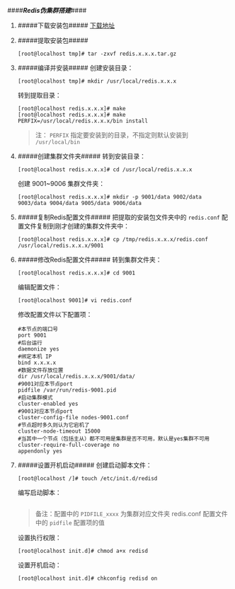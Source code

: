 ####***Redis伪集群搭建***####


1. #####下载安装包#####
     [下载地址](https://redis.io/download)
2. #####提取安装包#####
     ```
     [root@localhost tmp]# tar -zxvf redis.x.x.x.tar.gz
     ```
3. #####编译并安装#####
     创建安装目录：<br/>
     ```
     [root@localhost tmp]# mkdir /usr/local/redis.x.x.x
     ```
     转到提取目录：
     ```
     [root@localhost redis.x.x.x]# make
     [root@localhost redis.x.x.x]# make PERFIX=/usr/local/redis.x.x.x/bin install
     ```
     > 注： `PERFIX` 指定要安装到的目录，不指定则默认安装到 `/usr/local/bin`
4. #####创建集群文件夹#####
     转到安装目录：
     ```
     [root@localhost redis.x.x.x]# cd /usr/local/redis.x.x.x
     ```
     创建 9001~9006 集群文件夹：
     ```
     [root@localhost redis.x.x.x]# mkdir -p 9001/data 9002/data 9003/data 9004/data 9005/data 9006/data
     ```
5. #####复制Redis配置文件#####
     把提取的安装包文件夹中的 `redis.conf` 配置文件复制到刚才创建的集群文件夹中：
     ```
     [root@localhost redis.x.x.x]# cp /tmp/redis.x.x.x/redis.conf /usr/local/redis.x.x.x/9001
     ```
6. #####修改Redis配置文件#####
     转到集群文件夹：
     ```
     [root@localhost redis.x.x.x]# cd 9001
     ```
     编辑配置文件：
     ```
     [root@localhost 9001]# vi redis.conf
     ```
     修改配置文件以下配置项：
     ```
     #本节点的端口号
     port 9001
     #后台运行
     daemonize yes
     #绑定本机 IP
     bind x.x.x.x
     #数据文件存放位置
     dir /usr/local/redis.x.x.x/9001/data/
     #9001对应本节点port
     pidfile /var/run/redis-9001.pid
     #启动集群模式
     cluster-enabled yes
     #9001对应本节点port
     cluster-config-file nodes-9001.conf
     #节点超时多久则认为它宕机了
     cluster-node-timeout 15000
     #当其中一个节点（包括主从）都不可用是集群是否不可用，默认是yes集群不可用
     cluster-require-full-coverage no
     appendonly yes
     ```

12. #####设置开机启动#####
     创建启动脚本文件：<br/>
     ```
     [root@localhost /]# touch /etc/init.d/redisd
     ```
     编写启动脚本：<br/>
     ```
     
     ```
     > 备注：配置中的 `PIDFILE_xxxx` 为集群对应文件夹 redis.conf 配置文件中的 `pidfile` 配置项的值
     
     设置执行权限：<br/>
     ```
     [root@localhost init.d]# chmod a+x redisd
     ```
     
     设置开机启动：<br/>
     ```
     [root@localhost init.d]# chkconfig redisd on
     ```
     
